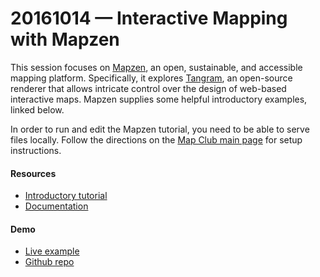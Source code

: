 # 20161014 &mdash; Interactive Mapping with Mapzen

This session focuses on [Mapzen](https://mapzen.com/), an open, sustainable, and accessible mapping platform. Specifically, it explores [Tangram](https://mapzen.com/products/tangram/), an open-source renderer that allows intricate control over the design of web-based interactive maps. Mapzen supplies some helpful introductory examples, linked below.

In order to run and edit the Mapzen tutorial, you need to be able to serve files locally. Follow the directions on the [Map Club main page](https://github.com/emilyfuhrman/map-club) for setup instructions. 

#### Resources

* [Introductory tutorial](https://mapzen.com/documentation/tangram/walkthrough/)
* [Documentation](https://mapzen.com/documentation/tangram/)

#### Demo

* [Live example](https://tangrams.github.io/simple-demo/)
* [Github repo](https://github.com/tangrams/simple-demo/)